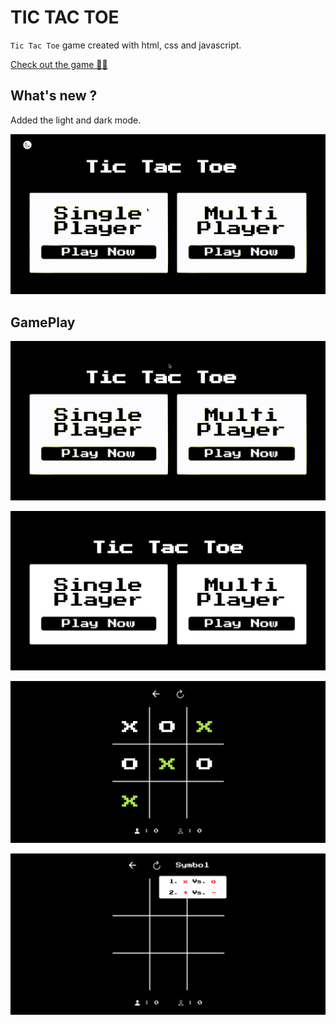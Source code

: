 # TIC TAC TOE

`Tic Tac Toe` game created with html, css and javascript.

[Check out the game 🔗🔗](https://dev-shadoww.github.io/tic-tac-toe)

## What's new ?

Added the light and dark mode.

![GameColor](/imgs/color.gif)

## GamePlay

![GameImage](/imgs/tictactoe.gif)

![GameImage](/imgs/gameplay-1.png)

![GameImage](/imgs/gameplay-2.png)

![GameImage](/imgs/gameplay-3.png)


